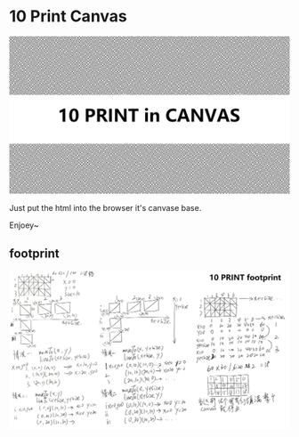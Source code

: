 
# 10 Print Canvas

![cover](./cover.png)

Just put the html into the browser
it's canvase base.

Enjoey~

## footprint

![cover](./footprint.png)
